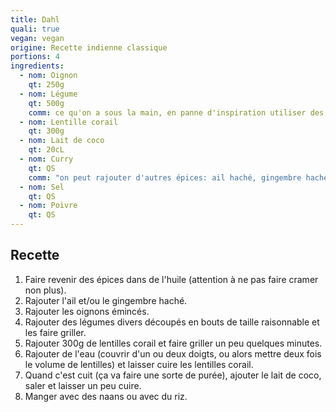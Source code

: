 ```yaml
---
title: Dahl
quali: true
vegan: vegan
origine: Recette indienne classique
portions: 4
ingredients:
  - nom: Oignon
    qt: 250g
  - nom: Légume
    qt: 500g
    comm: ce qu'on a sous la main, en panne d'inspiration utiliser des carottes
  - nom: Lentille corail
    qt: 300g
  - nom: Lait de coco
    qt: 20cL
  - nom: Curry
    qt: QS
    comm: "on peut rajouter d'autres épices: ail haché, gingembre haché, cardamome, cumin, paprika, piment, …"
  - nom: Sel
    qt: QS
  - nom: Poivre
    qt: QS
---
```


Recette
-------

1. Faire revenir des épices dans de l'huile (attention à ne pas faire cramer non plus).
2. Rajouter l'ail et/ou le gingembre haché.
3. Rajouter les oignons émincés.
4. Rajouter des légumes divers découpés en bouts de taille raisonnable et les faire griller.
5. Rajouter 300g de lentilles corail et faire griller un peu quelques minutes.
6. Rajouter de l'eau (couvrir d'un ou deux doigts, ou alors mettre deux fois le volume de lentilles) et laisser cuire les lentilles corail.
7. Quand c'est cuit (ça va faire une sorte de purée), ajouter le lait de coco, saler et laisser un peu cuire.
8. Manger avec des naans ou avec du riz.
